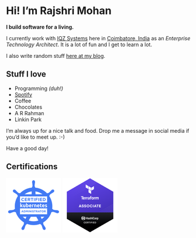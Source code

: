 # Hi! I’m Rajshri Mohan

**I build software for a living.**

I currently work with [IQZ Systems](https://iqzsystems.com) here in [Coimbatore, India](https://goo.gl/maps/Z5fL1dgnqRpfJKrK8) as an _Enterprise Technology Architect_. It is a lot of fun and I get to learn a lot.

I also write random stuff [here at my blog](https://rajshrimohanks.me).

## Stuff I love

- Programming _(duh!)_
- [Spotify](https://open.spotify.com/user/21gswm52ozbiyosazhjiepygy?si=PHBmzLFOTNWzk6kIh4FkoA)
- Coffee
- Chocolates
- A R Rahman
- Linkin Park

I’m always up for a nice talk and food. Drop me a message in social media if you’d like to meet up. :-)

Have a good day!

## Certifications

[![Certified Kubernetes Administrator](./res/cka-certified-kubernetes-administrator.png)](https://www.credly.com/badges/f65af314-f556-40b1-a1cf-b685daeefc0b/public_url)
[![HashiCorp Certified: Terraform Associate](./res/hashicorp-certified-terraform-associate.png)](https://www.credly.com/badges/f529987d-8ab9-4271-9364-296edf07f10b/public_url)
